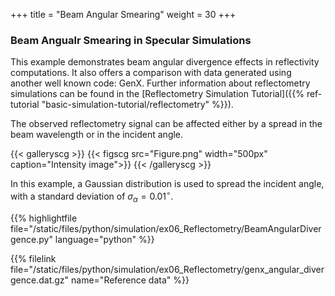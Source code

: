 +++
title = "Beam Angular Smearing"
weight = 30
+++

### Beam Angualr Smearing in Specular Simulations

This example demonstrates beam angular divergence effects in reflectivity computations.
It also offers a comparison with data generated using another well known code: GenX.
Further information about reflectometry simulations can be found in the
[Reflectometry Simulation Tutorial]({{% ref-tutorial "basic-simulation-tutorial/reflectometry" %}}).

The observed reflectometry signal can be affected either by a spread in the beam wavelength or in the incident angle.

{{< galleryscg >}}
{{< figscg src="Figure.png" width="500px" caption="Intensity image">}}
{{< /galleryscg >}}

In this example, a Gaussian distribution is used to spread the incident angle, with a standard deviation of $\sigma_{\alpha} = 0.01^{\circ}$.

{{% highlightfile file="/static/files/python/simulation/ex06_Reflectometry/BeamAngularDivergence.py"  language="python" %}}

{{% filelink file="/static/files/python/simulation/ex06_Reflectometry/genx_angular_divergence.dat.gz" name="Reference data" %}}
